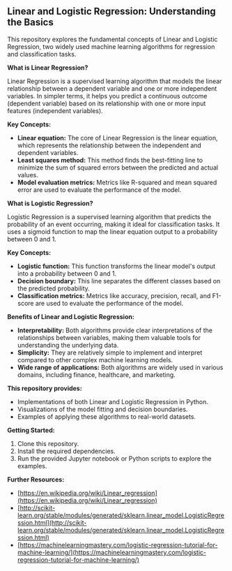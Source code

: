 ## Linear and Logistic Regression: Understanding the Basics

This repository explores the fundamental concepts of Linear and Logistic Regression, two widely used machine learning algorithms for regression and classification tasks.

**What is Linear Regression?**

Linear Regression is a supervised learning algorithm that models the linear relationship between a dependent variable and one or more independent variables. In simpler terms, it helps you predict a continuous outcome (dependent variable) based on its relationship with one or more input features (independent variables).

**Key Concepts:**

* **Linear equation:** The core of Linear Regression is the linear equation, which represents the relationship between the independent and dependent variables.
* **Least squares method:** This method finds the best-fitting line to minimize the sum of squared errors between the predicted and actual values.
* **Model evaluation metrics:** Metrics like R-squared and mean squared error are used to evaluate the performance of the model.

**What is Logistic Regression?**

Logistic Regression is a supervised learning algorithm that predicts the probability of an event occurring, making it ideal for classification tasks. It uses a sigmoid function to map the linear equation output to a probability between 0 and 1.

**Key Concepts:**

* **Logistic function:** This function transforms the linear model's output into a probability between 0 and 1.
* **Decision boundary:** This line separates the different classes based on the predicted probability.
* **Classification metrics:** Metrics like accuracy, precision, recall, and F1-score are used to evaluate the performance of the model.

**Benefits of Linear and Logistic Regression:**

* **Interpretability:** Both algorithms provide clear interpretations of the relationships between variables, making them valuable tools for understanding the underlying data.
* **Simplicity:** They are relatively simple to implement and interpret compared to other complex machine learning models.
* **Wide range of applications:** Both algorithms are widely used in various domains, including finance, healthcare, and marketing.

**This repository provides:**

* Implementations of both Linear and Logistic Regression in Python.
* Visualizations of the model fitting and decision boundaries.
* Examples of applying these algorithms to real-world datasets.

**Getting Started:**

1. Clone this repository.
2. Install the required dependencies.
3. Run the provided Jupyter notebook or Python scripts to explore the examples.

**Further Resources:**

* [https://en.wikipedia.org/wiki/Linear_regression](https://en.wikipedia.org/wiki/Linear_regression)
* [http://scikit-learn.org/stable/modules/generated/sklearn.linear_model.LogisticRegression.html](http://scikit-learn.org/stable/modules/generated/sklearn.linear_model.LogisticRegression.html)
* [https://machinelearningmastery.com/logistic-regression-tutorial-for-machine-learning/](https://machinelearningmastery.com/logistic-regression-tutorial-for-machine-learning/)

